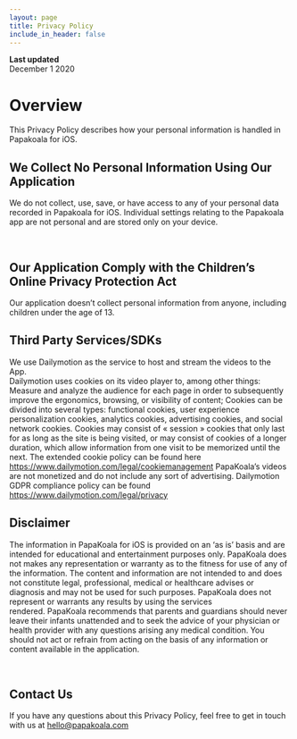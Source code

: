 ```yaml
---
layout: page
title: Privacy Policy
include_in_header: false
---
```


**Last updated**  
December 1 2020

# Overview
This Privacy Policy describes how your personal information is handled in Papakoala for iOS.

## We Collect No Personal Information Using Our Application 
We do not collect, use, save, or have access to any of your personal data recorded in Papakoala for iOS. Individual settings relating to the Papakoala app are not personal and are stored only on your device.  

<br>

## Our Application Comply with the Children’s Online Privacy Protection Act
Our application doesn’t collect personal information from anyone, including children under the age of 13.


## Third Party Services/SDKs
We use Dailymotion as the service to host and stream the videos to the App.  
Dailymotion uses cookies on its video player to, among other things: Measure and analyze the audience for each page in order to subsequently improve the ergonomics, browsing, or visibility of content; Cookies can be divided into several types: functional cookies, user experience personalization cookies, analytics cookies, advertising cookies, and social network cookies.
Cookies may consist of « session » cookies that only last for as long as the site is being visited, or may consist of cookies of a longer duration, which allow information from one visit to be memorized until the next. The extended cookie policy can be found here https://www.dailymotion.com/legal/cookiemanagement 
PapaKoala’s videos are not monetized and do not include any sort of advertising. Dailymotion GDPR compliance policy can be found https://www.dailymotion.com/legal/privacy

## Disclaimer
The information in PapaKoala for iOS is provided on an ‘as is’ basis and are intended for educational and entertainment purposes only. PapaKoala does not makes any representation or warranty as to the fitness for use of any of the information. The content and information are not intended to and does not constitute legal, professional, medical or healthcare advises or diagnosis and may not be used for such purposes. PapaKoala does not represent or warrants any results by using the services rendered. PapaKoala recommends that parents and guardians should never leave their infants unattended and to seek the advice of your physician or health provider with any questions arising any medical condition. You should not act or refrain from acting on the basis of any information or content available in the application.

<br>

## Contact Us
If you have any questions about this Privacy Policy, feel free to get in touch with us at hello@papakoala.com 


